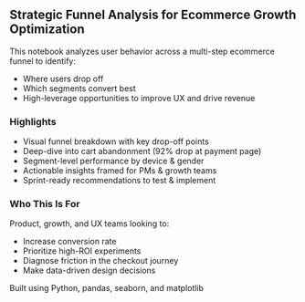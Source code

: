 ## Strategic Funnel Analysis for Ecommerce Growth Optimization

This notebook analyzes user behavior across a multi-step ecommerce funnel to identify:

- Where users drop off  
- Which segments convert best  
- High-leverage opportunities to improve UX and drive revenue  

### Highlights

- Visual funnel breakdown with key drop-off points  
- Deep-dive into cart abandonment (92% drop at payment page)  
- Segment-level performance by device & gender  
- Actionable insights framed for PMs & growth teams  
- Sprint-ready recommendations to test & implement  

### Who This Is For

Product, growth, and UX teams looking to:
- Increase conversion rate  
- Prioritize high-ROI experiments  
- Diagnose friction in the checkout journey  
- Make data-driven design decisions  

Built using Python, pandas, seaborn, and matplotlib
